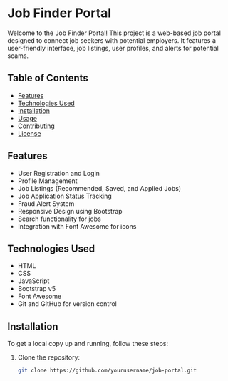 # Job Finder Portal

Welcome to the Job Finder Portal! This project is a web-based job portal designed to connect job seekers with potential employers. It features a user-friendly interface, job listings, user profiles, and alerts for potential scams.

## Table of Contents

- [Features](#features)
- [Technologies Used](#technologies-used)
- [Installation](#installation)
- [Usage](#usage)
- [Contributing](#contributing)
- [License](#license)

## Features

- User Registration and Login
- Profile Management
- Job Listings (Recommended, Saved, and Applied Jobs)
- Job Application Status Tracking
- Fraud Alert System
- Responsive Design using Bootstrap
- Search functionality for jobs
- Integration with Font Awesome for icons

## Technologies Used

- HTML
- CSS
- JavaScript
- Bootstrap v5
- Font Awesome
- Git and GitHub for version control

## Installation

To get a local copy up and running, follow these steps:

1. Clone the repository:
   ```bash
   git clone https://github.com/yourusername/job-portal.git